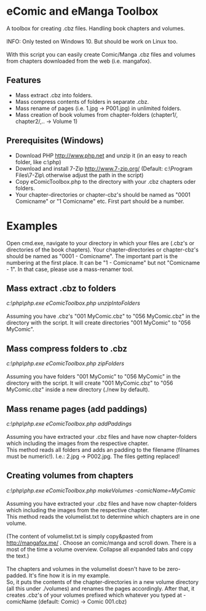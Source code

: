 # eComic and eManga Toolbox
A toolbox for creating .cbz files. Handling book chapters and volumes.
<br /><br />
INFO: Only tested on Windows 10. But should be work on Linux too.
<br /><br />
With this script you can easily create Comic/Manga .cbz files and volumes from chapters downloaded from the web (i.e. mangafox).
<br/>
## Features
- Mass extract .cbz into folders.
- Mass compress contents of folders in separate .cbz.
- Mass rename of pages (i.e. 1.jpg -> P001.jpg) in unlimited folders.
- Mass creation of book volumes from chapter-folders (chapter1/, chapter2/,.. -> Volume 1)

## Prerequisites (Windows)
- Download PHP http://www.php.net and unzip it (in an easy to reach folder, like c:\php)
- Download and install 7-Zip http://www.7-zip.org/ (Default: c:\Program Files\7-Zip\ otherwise adjust the path in the script)
- Copy eComicToolbox.php to the directory with your .cbz chapters oder folders.
- Your chapter-directories or chapter-cbz's should be named as "0001 Comicname" or "1 Comicname" etc. First part should be a number.

# Examples
Open cmd.exe, navigate to your directory in which your files are (.cbz's or directories of the book chapters).
Your chapter-directories or chapter-cbz's should be named as "0001 - Comicname". The important part is the numbering at the first place. It can be "1 - Comicname" but not "Comicname - 1". In that case, please use a mass-renamer tool.

## Mass extract .cbz to folders
<i>c:\php\php.exe eComicToolbox.php unzipIntoFolders</i>
<br />
<br />
Assuming you have .cbz's "001 MyComic.cbz" to "056 MyComic.cbz" in the directory with the script. It will create directories "001 MyComic" to "056 MyComic".

## Mass compress folders to .cbz
<i>c:\php\php.exe eComicToolbox.php zipFolders</i>
<br />
<br />
Assuming you have folders "001 MyComic" to "056 MyComic" in the directory with the script. It will create "001 MyComic.cbz" to "056 MyComic.cbz" inside a new directory (./new by default).

## Mass rename pages (add paddings)
<i>c:\php\php.exe eComicToolbox.php addPaddings</i>
<br />
<br />
Assuming you have extracted your .cbz files and have now chapter-folders which including the images from the respective chapter.<br />
This method reads all folders and adds an padding to the filename (filnames must be numeric!). I.e.: 2.jpg -> P002.jpg. The files getting replaced!

## Creating volumes from chapters
<i>c:\php\php.exe eComicToolbox.php makeVolumes -comicName=MyComic</i>
<br />
<br />
Assuming you have extracted your .cbz files and have now chapter-folders which including the images from the respective chapter.<br />
This method reads the volumelist.txt to determine which chapters are in one volume. <br /><br />
(The content of volumelist.txt is simply copy&pasted from http://mangafox.me/ . Choose an comic/manga and scroll down. There is a most of the time a volume overview. Collapse all expanded tabs and copy the text.)<br /><br />
The chapters and volumes in the volumelist doesn't have to be zero-padded. It's fine how it is in my example.<br />
So, it puts the contents of the chapter-directories in a new volume directory (all this under ./volumes) and renames the pages accordingly. After that, it creates .cbz's of your volumes prefixed which whatever you typed at -comicName (default: Comic) -> Comic 001.cbz)

